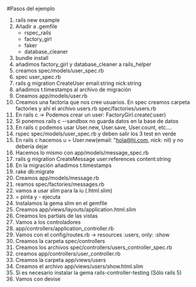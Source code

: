 #Pasos del ejemplo

1. rails new example
2. Añadir a .gemfile
    - rspec_rails
    - factory_girl
    - faker
    - database_cleaner
3. bundle install
4. añadimos factory_girl y database_cleaner a rails_helper
5. creamos spec/models/user_spec.rb
6. spec user_spec.rb
7. rails g migration CreateUser email:string nick:string
8. añadimos t.timestamps al archivo de migración
9. Creamos app/models/user.rb
10. Creamos una factoria que nos cree usuarios. En spec creamos carpeta factories 
    y ahí el archivo users.rb spec/factories/users.rb
11. En rails c -> Podemos crear un user: FactoryGirl.create(:user)
12. Si ponemos rails c --sandbox no guarda datos en la base de datos
13. En rails c podemos usar User.new, User.save, User.count, etc....
14. rspec spec/models/user_spec.rb y deben salir los 3 test en verde
15. En rails c hacemos u = User.new(email: "hola@hi.com, nick: nil) y no debería dejar
16. Hacemos lo mismo con  app/models/message_spec.rb
17. rails g migration CreateMessage user:references content:string
18. En la migración añadimos t.timestamps
19. rake db:migrate
20. Creamos app/models/message.rb
21. reamos spec/factories/messages.rb
22. vamos a usar slim para la iu (.html.slim)
23. = pinta y - ejecuta
24. Instalamos la gema slim en el gemfile
25. Creamos app/views/layouts/application.html.slim
26. Creamos los partials de las vistas
27. Vamos a los controladores
28. app/controllers/application_controller.rb
29. Vamos con el config/routes.rb ->   resources :users, only: :show
30. Creamos la carpeta spec/controllers
32. Creamos los archivos spec/controllers/users_controller_spec.rb
33. creamos app/controllers/user_controller.rb
34. Creamos la carpeta app/views/users
35. Creamos el archivo app/views/users/show.html.slim
36. Si es necesario instalar la gema rails-controller-testing (Sólo rails 5)
37. Vamos con devise
